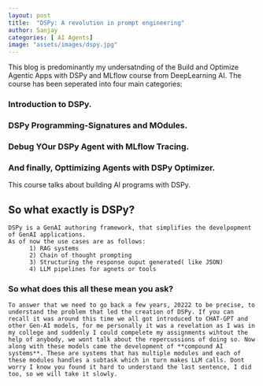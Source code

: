 ```yaml
---
layout: post
title:  "DSPy: A revolution in prompt engineering"
author: Sanjay
categories: [ AI Agents]
image: "assets/images/dspy.jpg"
---
```

This blog is predominantly my undersatnding of the Build and Optimize Agentic Apps with DSPy and MLflow course from DeepLearning AI. 
The  course has been seperated into four main categories:
   ### Introduction to DSPy.
   ### DSPy Programming-Signatures and MOdules.
   ### Debug YOur DSPy Agent with MLflow Tracing.
   ### And finally, Opttimizing Agents with DSPy Optimizer.
This course talks about building AI programs with DSPy. 

## So what exactly is DSPy?

    DSPy is a GenAI authoring framework, that simplifies the develpopment of GenAI applications.
    As of now the use cases are as follows:
          1) RAG systems
          2) Chain of thought prompting
          3) Structuring the response ouput generated( like JSON)
          4) LLM pipelines for agnets or tools

### So what does this all these mean you ask? 
    To answer that we need to go back a few years, 20222 to be precise, to understand the problem that led the creation of DSPy. If you can recall it was around this time we all got introduced to CHAT-GPT and other Gen-AI models, for me personally it was a revelation as I was in my college and suddenly I could compelete my assignments wihtout the help of anybody, we wont talk about the repercussions of doing so. Now along with these models came the development of **compound AI systems**. These are systems that has multiple modules and each of these modules handles a subtask which in turn makes LLM calls. Dont worry I know you found it hard to understand the last sentence, I did too, so we will take it slowly. 
